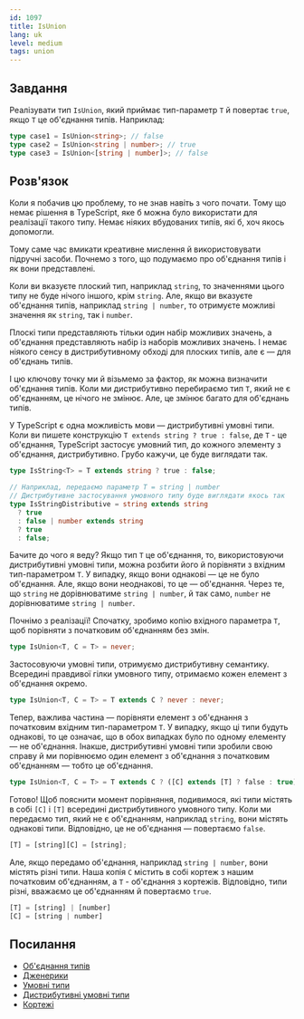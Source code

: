 ```yaml
---
id: 1097
title: IsUnion
lang: uk
level: medium
tags: union
---
```


## Завдання

Реалізувати тип `IsUnion`, який приймає тип-параметр `T` й повертає `true`, якщо
`T` це об'єднання типів. Наприклад:

```typescript
type case1 = IsUnion<string>; // false
type case2 = IsUnion<string | number>; // true
type case3 = IsUnion<[string | number]>; // false
```

## Розв'язок

Коли я побачив цю проблему, то не знав навіть з чого почати. Тому що немає
рішення в TypeScript, яке б можна було використати для реалізації такого типу.
Немає ніяких вбудованих типів, які б, хоч якось допомогли.

Тому саме час вмикати креативне мислення й використовувати підручні засоби.
Почнемо з того, що подумаємо про об'єднання типів і як вони представлені.

Коли ви вказуєте плоский тип, наприклад `string`, то значеннями цього типу не
буде нічого іншого, крім `string`. Але, якщо ви вказуєте об'єднання типів,
наприклад `string | number`, то отримуєте можливі значення як `string`, так і
`number`.

Плоскі типи представляють тільки один набір можливих значень, а об'єднання
представляють набір із наборів можливих значень. І немає ніякого сенсу в
дистрибутивному обході для плоских типів, але є — для об'єднань типів.

І цю ключову точку ми й візьмемо за фактор, як можна визначити об'єднання типів.
Коли ми дистрибутивно перебираємо тип `T`, який не є об'єднанням, це нічого не
змінює. Але, це змінює багато для об'єднань типів.

У TypeScript є одна можливість мови — дистрибутивні умовні типи. Коли ви пишете
конструкцію `T extends string ? true : false`, де `T` - це об'єднання,
TypeScript застосує умовний тип, до кожного элементу з об'єднання,
дистрибутивно. Грубо кажучи, це буде виглядати так.

```typescript
type IsString<T> = T extends string ? true : false;

// Наприклад, передаємо параметр T = string | number
// Дистрибутивне застосування умовного типу буде виглядати якось так
type IsStringDistributive = string extends string
  ? true
  : false | number extends string
  ? true
  : false;
```

Бачите до чого я веду? Якщо тип `T` це об'єднання, то, використовуючи
дистрибутивні умовні типи, можна розбити його й порівняти з вхідним
тип-параметром `T`. У випадку, якщо вони однакові — це не було об'єднання. Але,
якщо вони неоднакові, то це — об'єднання. Через те, що `string` не дорівнюватиме
`string | number`, й так само, `number` не дорівнюватиме `string | number`.

Почнімо з реалізації! Спочатку, зробимо копію вхідного параметра `T`, щоб
порівняти з початковим об'єднанням без змін.

```typescript
type IsUnion<T, C = T> = never;
```

Застосовуючи умовні типи, отримуємо дистрибутивну семантику. Всередині правдивої
гілки умовного типу, отримаємо кожен елемент з об'єднання окремо.

```typescript
type IsUnion<T, C = T> = T extends C ? never : never;
```

Тепер, важлива частина — порівняти елемент з об'єднання з початковим вхідним
тип-параметром `T`. У випадку, якщо ці типи будуть однакові, то це означає, що в
обох випадках було по одному елементу — не об'єднання. Інакше, дистрибутивні
умовні типи зробили свою справу й ми порівнюємо один елемент з об'єднання з
початковим об'єднанням — тобто це об'єднання.

```typescript
type IsUnion<T, C = T> = T extends C ? ([C] extends [T] ? false : true) : never;
```

Готово! Щоб пояснити момент порівняння, подивимося, які типи містять в собі
`[C]` і `[T]` всередині дистрибутивного умовного типу. Коли ми передаємо тип,
який не є об'єднанням, наприклад `string`, вони містять однакові типи.
Відповідно, це не об'єднання — повертаємо `false`.

```typescript
[T] = [string][C] = [string];
```

Але, якщо передамо об'єднання, наприклад `string | number`, вони містять різні
типи. Наша копія `C` містить в собі кортеж з нашим початковим об'єднанням, а
`T` - об'єднання з кортежів. Відповідно, типи різні, вважаємо це об'єднанням й
повертаємо `true`.

```typescript
[T] = [string] | [number]
[C] = [string | number]
```

## Посилання

- [Об'єднання типів](https://www.typescriptlang.org/docs/handbook/2/everyday-types.html#union-types)
- [Дженерики](https://www.typescriptlang.org/docs/handbook/2/generics.html)
- [Умовні типи](https://www.typescriptlang.org/docs/handbook/2/conditional-types.html)
- [Дистрибутивні умовні типи](https://www.typescriptlang.org/docs/handbook/2/conditional-types.html#distributive-conditional-types)
- [Кортежі](https://www.typescriptlang.org/docs/handbook/release-notes/typescript-1-3.html#tuple-types)
